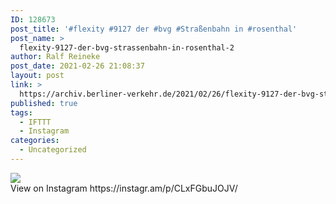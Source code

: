 ```yaml
---
ID: 128673
post_title: '#flexity #9127 der #bvg #Straßenbahn in #rosenthal'
post_name: >
  flexity-9127-der-bvg-strassenbahn-in-rosenthal-2
author: Ralf Reineke
post_date: 2021-02-26 21:08:37
layout: post
link: >
  https://archiv.berliner-verkehr.de/2021/02/26/flexity-9127-der-bvg-strassenbahn-in-rosenthal-2/
published: true
tags:
  - IFTTT
  - Instagram
categories:
  - Uncategorized
---
```

<div><img src='https://scontent-ort2-1.cdninstagram.com/v/t51.29350-15/152463688_856548761859734_1256248357746704640_n.jpg?_nc_cat=101&ccb=3&_nc_sid=8ae9d6&_nc_ohc=yJOI2Y9mtLIAX9FOmph&_nc_ht=scontent-ort2-1.cdninstagram.com&oh=db99e73c5e343227d2d9b6c05d46c53f&oe=605F21C3' style='max-width:600px;' /><br/><div>View on Instagram https://instagr.am/p/CLxFGbuJOJV/</div></div>